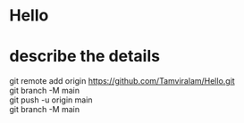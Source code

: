 # Hello
# describe the details 
git remote add origin https://github.com/Tamviralam/Hello.git
<br>
git branch -M main
<br>
git push -u origin main
<br>
git branch -M main

